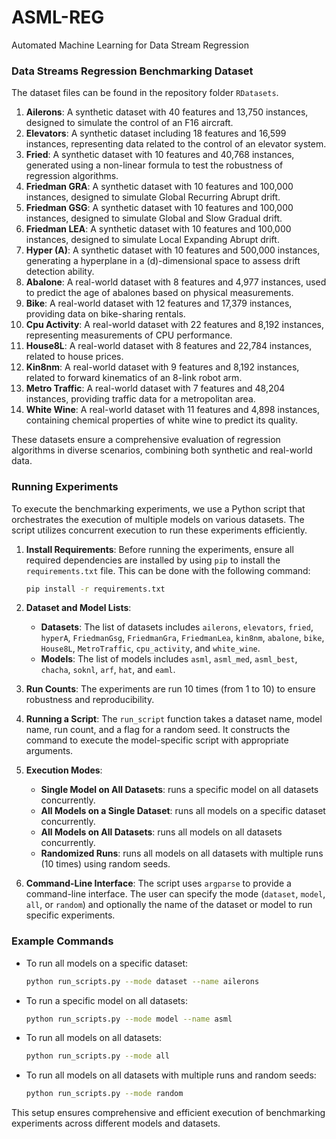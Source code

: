 # ASML-REG

Automated Machine Learning for Data Stream Regression

### Data Streams Regression Benchmarking Dataset

The dataset files can be found in the repository folder `RDatasets`.

1. **Ailerons**: A synthetic dataset with 40 features and 13,750 instances, designed to simulate the control of an F16 aircraft.
2. **Elevators**: A synthetic dataset including 18 features and 16,599 instances, representing data related to the control of an elevator system.
3. **Fried**: A synthetic dataset with 10 features and 40,768 instances, generated using a non-linear formula to test the robustness of regression algorithms.
4. **Friedman GRA**: A synthetic dataset with 10 features and 100,000 instances, designed to simulate Global Recurring Abrupt drift.
5. **Friedman GSG**: A synthetic dataset with 10 features and 100,000 instances, designed to simulate Global and Slow Gradual drift.
6. **Friedman LEA**: A synthetic dataset with 10 features and 100,000 instances, designed to simulate Local Expanding Abrupt drift.
7. **Hyper (A)**: A synthetic dataset with 10 features and 500,000 instances, generating a hyperplane in a \(d\)-dimensional space to assess drift detection ability.
8. **Abalone**: A real-world dataset with 8 features and 4,977 instances, used to predict the age of abalones based on physical measurements.
9. **Bike**: A real-world dataset with 12 features and 17,379 instances, providing data on bike-sharing rentals.
10. **Cpu Activity**: A real-world dataset with 22 features and 8,192 instances, representing measurements of CPU performance.
11. **House8L**: A real-world dataset with 8 features and 22,784 instances, related to house prices.
12. **Kin8nm**: A real-world dataset with 9 features and 8,192 instances, related to forward kinematics of an 8-link robot arm.
13. **Metro Traffic**: A real-world dataset with 7 features and 48,204 instances, providing traffic data for a metropolitan area.
14. **White Wine**: A real-world dataset with 11 features and 4,898 instances, containing chemical properties of white wine to predict its quality.

These datasets ensure a comprehensive evaluation of regression algorithms in diverse scenarios, combining both synthetic and real-world data.

### Running Experiments

To execute the benchmarking experiments, we use a Python script that orchestrates the execution of multiple models on various datasets. The script utilizes concurrent execution to run these experiments efficiently.

1. **Install Requirements**: Before running the experiments, ensure all required dependencies are installed by using `pip` to install the `requirements.txt` file. This can be done with the following command:
   ```bash
   pip install -r requirements.txt
   ```

2. **Dataset and Model Lists**: 
   - **Datasets**: The list of datasets includes `ailerons`, `elevators`, `fried`, `hyperA`, `FriedmanGsg`, `FriedmanGra`, `FriedmanLea`, `kin8nm`, `abalone`, `bike`, `House8L`, `MetroTraffic`, `cpu_activity`, and `white_wine`.
   - **Models**: The list of models includes `asml`, `asml_med`, `asml_best`, `chacha`, `soknl`, `arf`, `hat`, and `eaml`.

3. **Run Counts**: The experiments are run 10 times (from 1 to 10) to ensure robustness and reproducibility.

4. **Running a Script**: The `run_script` function takes a dataset name, model name, run count, and a flag for a random seed. It constructs the command to execute the model-specific script with appropriate arguments.

5. **Execution Modes**: 
   - **Single Model on All Datasets**: runs a specific model on all datasets concurrently.
   - **All Models on a Single Dataset**: runs all models on a specific dataset concurrently.
   - **All Models on All Datasets**: runs all models on all datasets concurrently.
   - **Randomized Runs**: runs all models on all datasets with multiple runs (10 times) using random seeds.

7. **Command-Line Interface**: The script uses `argparse` to provide a command-line interface. The user can specify the mode (`dataset`, `model`, `all`, or `random`) and optionally the name of the dataset or model to run specific experiments.

### Example Commands

- To run all models on a specific dataset:
  ```bash
  python run_scripts.py --mode dataset --name ailerons
  ```

- To run a specific model on all datasets:
  ```bash
  python run_scripts.py --mode model --name asml
  ```

- To run all models on all datasets:
  ```bash
  python run_scripts.py --mode all
  ```

- To run all models on all datasets with multiple runs and random seeds:
  ```bash
  python run_scripts.py --mode random
  ```

This setup ensures comprehensive and efficient execution of benchmarking experiments across different models and datasets.